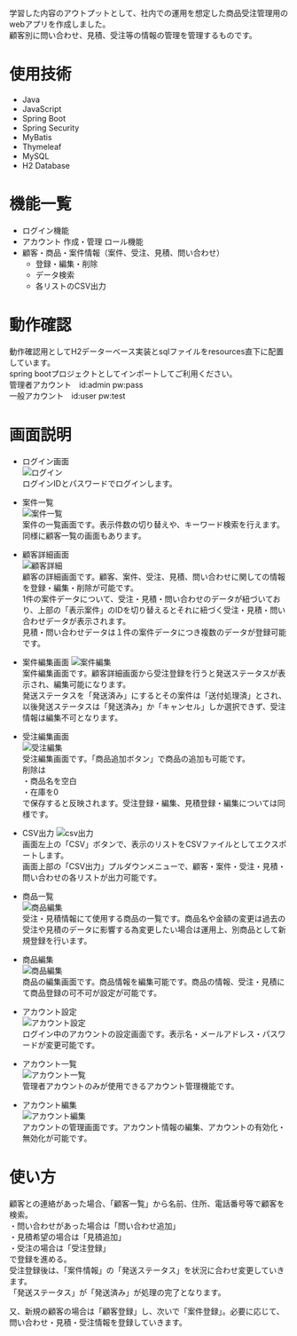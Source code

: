 学習した内容のアウトプットとして、社内での運用を想定した商品受注管理用のwebアプリを作成しました。  
顧客別に問い合わせ、見積、受注等の情報の管理を管理するものです。

# 使用技術
- Java
- JavaScript
- Spring Boot
- Spring Security
- MyBatis
- Thymeleaf
- MySQL
- H2 Database


# 機能一覧
- ログイン機能
- アカウント
  作成・管理
  ロール機能
- 顧客・商品・案件情報（案件、受注、見積、問い合わせ）
  - 登録・編集・削除
  - データ検索
  - 各リストのCSV出力

# 動作確認
動作確認用としてH2データーベース実装とsqlファイルをresources直下に配置しています。  
spring bootプロジェクトとしてインポートしてご利用ください。  
管理者アカウント　id:admin pw:pass  
一般アカウント　id:user pw:test

# 画面説明
- ログイン画面  
![ログイン](https://github.com/user-attachments/assets/d8b2ee94-224a-4f0c-97bf-2dec1988107d)  
ログインIDとパスワードでログインします。

- 案件一覧  
![案件一覧](https://github.com/user-attachments/assets/6fdedff8-dcb3-442e-ad7e-150896f28988)  
案件の一覧画面です。表示件数の切り替えや、キーワード検索を行えます。 同様に顧客一覧の画面もあります。

- 顧客詳細画面  
![顧客詳細](https://github.com/user-attachments/assets/23dbb0dd-e5e4-43eb-a02f-8123d2afcf4e)  
顧客の詳細画面です。顧客、案件、受注、見積、問い合わせに関しての情報を登録・編集・削除が可能です。  
1件の案件データについて、受注・見積・問い合わせのデータが紐づいており、上部の「表示案件」のIDを切り替えるとそれに紐づく受注・見積・問い合わせデータが表示されます。  
見積・問い合わせデータは１件の案件データにつき複数のデータが登録可能です。

- 案件編集画面
![案件編集](https://github.com/user-attachments/assets/2dbbcbbd-1c8e-4d9c-bdff-c7d84ad3dd04)  
案件編集画面です。顧客詳細画面から受注登録を行うと発送ステータスが表示され、編集可能になります。  
発送ステータスを「発送済み」にするとその案件は「送付処理済」とされ、以後発送ステータスは「発送済み」か「キャンセル」しか選択できず、受注情報は編集不可となります。

- 受注編集画面  
![受注編集](https://github.com/user-attachments/assets/da72ea5a-4ece-4625-8259-a579efc1cf51)  
受注編集画面です。「商品追加ボタン」で商品の追加も可能です。  
削除は  
・商品名を空白  
・在庫を0  
で保存すると反映されます。受注登録・編集、見積登録・編集については同様です。

- CSV出力
![csv出力](https://github.com/user-attachments/assets/ae6debe6-21f1-42e2-8958-81a73529e280)  
画面左上の「CSV」ボタンで、表示のリストをCSVファイルとしてエクスポートします。  
画面上部の「CSV出力」プルダウンメニューで、顧客・案件・受注・見積・問い合わせの各リストが出力可能です。

- 商品一覧  
![商品編集](https://github.com/user-attachments/assets/2f6f74cc-0dae-426c-abf0-cb720af74e10)  
受注・見積情報にて使用する商品の一覧です。商品名や金額の変更は過去の受注や見積のデータに影響する為変更したい場合は運用上、別商品として新規登録を行います。

- 商品編集  
 ![商品編集](https://github.com/user-attachments/assets/28d725b4-f52b-4beb-b3b4-675b552e97e9)  
商品の編集画面です。商品情報を編集可能です。商品の情報、受注・見積にて商品登録の可不可が設定が可能です。

- アカウント設定  
![アカウント設定](https://github.com/user-attachments/assets/b3608237-2709-412a-960b-86c81b48d132)  
ログイン中のアカウントの設定画面です。表示名・メールアドレス・パスワードが変更可能です。

- アカウント一覧  
![アカウント一覧](https://github.com/user-attachments/assets/711fe6b0-cf8f-4cba-a511-27b94ae5398b)  
管理者アカウントのみが使用できるアカウント管理機能です。

- アカウント編集  
![アカウント編集](https://github.com/user-attachments/assets/01a4e267-0486-4412-8cde-6c7cf0396d27)  
アカウントの管理画面です。アカウント情報の編集、アカウントの有効化・無効化が可能です。

# 使い方
顧客との連絡があった場合、「顧客一覧」から名前、住所、電話番号等で顧客を検索。  
・問い合わせがあった場合は「問い合わせ追加」  
・見積希望の場合は「見積追加」  
・受注の場合は「受注登録」  
で登録を進める。  
受注登録後は、「案件情報」の「発送ステータス」を状況に合わせ変更していきます。  
「発送ステータス」が「発送済み」が処理の完了となります。  

又、新規の顧客の場合は「顧客登録」し、次いで「案件登録」。必要に応じて、問い合わせ・見積・受注情報を登録していきます。
